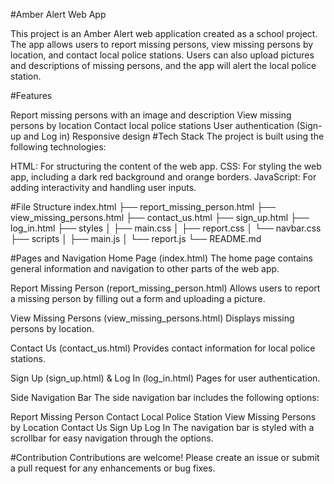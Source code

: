#Amber Alert Web App

This project is an Amber Alert web application created as a school project. The app allows users to report missing persons, view missing persons by location, and contact local police stations. Users can also upload pictures and descriptions of missing persons, and the app will alert the local police station.

#Features

Report missing persons with an image and description
View missing persons by location
Contact local police stations
User authentication (Sign-up and Log in)
Responsive design
#Tech Stack
The project is built using the following technologies:

HTML: For structuring the content of the web app.
CSS: For styling the web app, including a dark red background and orange borders.
JavaScript: For adding interactivity and handling user inputs.

#File Structure
index.html
├── report_missing_person.html
├── view_missing_persons.html
├── contact_us.html
├── sign_up.html
├── log_in.html
├── styles
│   ├── main.css
│   ├── report.css
│   └── navbar.css
├── scripts
│   ├── main.js
│   └── report.js
└── README.md

#Pages and Navigation
Home Page (index.html)
The home page contains general information and navigation to other parts of the web app.

Report Missing Person (report_missing_person.html)
Allows users to report a missing person by filling out a form and uploading a picture.

View Missing Persons (view_missing_persons.html)
Displays missing persons by location.

Contact Us (contact_us.html)
Provides contact information for local police stations.

Sign Up (sign_up.html) & Log In (log_in.html)
Pages for user authentication.

Side Navigation Bar
The side navigation bar includes the following options:

Report Missing Person
Contact Local Police Station
View Missing Persons by Location
Contact Us
Sign Up
Log In
The navigation bar is styled with a scrollbar for easy navigation through the options.

#Contribution
Contributions are welcome! Please create an issue or submit a pull request for any enhancements or bug fixes.
